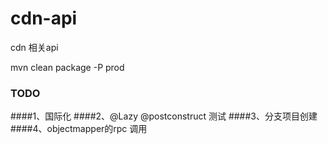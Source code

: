 cdn-api
===============

cdn 相关api


mvn clean package -P prod

### TODO
####1、国际化
####2、@Lazy @postconstruct 测试
####3、分支项目创建
####4、objectmapper的rpc 调用
